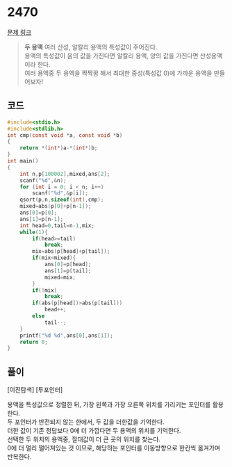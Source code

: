 # 2470

[문제 링크](https://www.acmicpc.net/problem/2470)

> __두 용액__
> 여러 산성, 알칼리 용액의 특성값이 주어진다.  
> 용액의 특성값이 음의 값을 가진다면 알칼리 용액, 양의 값을 가진다면 산성용액이라 한다.  
> 여러 용액중 두 용액을 짝짝꿍 해서 최대한 중성(특성값 0)에 가까운 용액을 만들어보자!  

## 코드

```c
#include<stdio.h>
#include<stdlib.h>
int cmp(const void *a, const void *b)
{
    return *(int*)a-*(int*)b;
}
int main()
{
    int n,p[100002],mixed,ans[2];
    scanf("%d",&n);
    for (int i = 0; i < n; i++)
        scanf("%d",&p[i]);
    qsort(p,n,sizeof(int),cmp);
    mixed=abs(p[0]+p[n-1]);
    ans[0]=p[0];
    ans[1]=p[n-1];
    int head=0,tail=n-1,mix;
    while(1){
        if(head>=tail)
            break;
        mix=abs(p[head]+p[tail]);
        if(mix<mixed){
            ans[0]=p[head];
            ans[1]=p[tail];
            mixed=mix;
        }
        if(!mix)
            break;
        if(abs(p[head])>abs(p[tail]))
            head++;
        else
            tail--;
    }
    printf("%d %d",ans[0],ans[1]);
    return 0;
}
```

## 풀이

[이진탐색] [투포인터]

용액을 특성값으로 정렬한 뒤, 가장 왼쪽과 가장 오른쪽 위치를 가리키는 포인터를 활용한다.  
두 포인터가 반전되지 않는 한에서, 두 값을 더한값을 기억한다.  
더한 값이 기존 정답보다 0에 더 가깝다면 두 용액의 위치를 기억한다.  
선택한 두 위치의 용액중, 절대값이 더 큰 곳의 위치를 찾는다.  
0에 더 멀리 떨어져있는 것 이므로, 해당하는 포인터를 이동방향으로 한칸씩 옮겨가며 반복한다.  